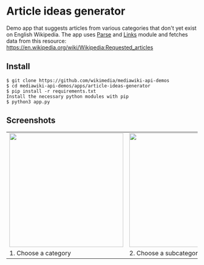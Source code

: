# Article ideas generator
Demo app that suggests articles from various categories that don't yet exist on English Wikipedia. The app uses [Parse](https://www.mediawiki.org/wiki/API:Parse) and [Links](https://www.mediawiki.org/wiki/API:Links) module and fetches data from this resource: https://en.wikipedia.org/wiki/Wikipedia:Requested_articles

Install
-------

```
$ git clone https://github.com/wikimedia/mediawiki-api-demos
$ cd mediawiki-api-demos/apps/article-ideas-generator
$ pip install -r requirements.txt
Install the necessary python modules with pip
$ python3 app.py
```

Screenshots
-----------
<table>
  <tr>
    <td><img src="http://upload.wikimedia.org/wikipedia/commons/b/bf/Article_ideas_generator_demo_app_screenshot_%282%29.png" width="300">
    <td><img src="http://upload.wikimedia.org/wikipedia/commons/f/f7/Article_ideas_generator_demo_app_screenshot_%283%29.png" width="300">
    <td><img src="http://upload.wikimedia.org/wikipedia/commons/7/7e/Article_ideas_generator_demo_app_screenshot_%284%29.png" width="300">

  <tr>
    <td>1. Choose a category
    <td>2. Choose a subcategory
    <td>3. View missing links
</table>
